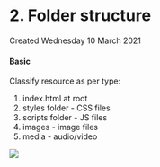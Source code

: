 # 2. Folder structure
Created Wednesday 10 March 2021

#### Basic
Classify resource as per type:

1. index.html at root
2. styles folder - CSS files
3. scripts folder - JS files
4. images - image files
5. media - audio/video

![](2_Folder_structure-image-1.png)

